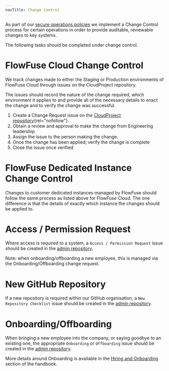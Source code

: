 ```yaml
---
navTitle: Change Control
---
```


As part of our [secure operations policies](/handbook/company/security/) we implement a Change Control process for certain operations in order to provide auditable, reviewable changes to key systems.

The following tasks should be completed under change control.

# FlowFuse Cloud Change Control

We track changes made to either the Staging or Production environments of FlowFuse Cloud
through issues on the CloudProject repository.

The issues should record the nature of the change required, which environment it applies to
and provide all of the necessary details to enact the change and to verify the change was successful.

1. Create a Change Request issue on the [CloudProject repository](https://github.com/FlowFuse/CloudProject/issues/new?assignees=&labels=change-request&template=change-request.yml&title=Change%3A+){rel="nofollow"}.
2. Obtain a review and approval to make the change from Engineering leadership
3. Assign the issue to the person making the change.
4. Once the change has been applied, verify the change is complete
5. Close the issue once verified


# FlowFuse Dedicated Instance Change Control

Changes to customer dedicated instances managed by FlowFuse should follow the same process 
as listed above for FlowFuse Cloud. The one difference is that the details of exactly which
instance the changes should be applied to.

# Access / Permission Request

Where access is required to a system, a `Access / Permission Request` issue should be created in the [admin repository](https://github.com/FlowFuse/admin/issues/new?template=access-request.md).

Note: when onboarding/offboarding a new employee, this is managed via the Onboarding/Offboarding change request.

# New GitHub Repository

If a new repository is required within our GitHub organisation, a `New Repository Checklist` issue should be created in the [admin repository](https://github.com/FlowFuse/admin/issues/new?template=new-repo.md).

# Onboarding/Offboarding

When bringing a new employee into the company, or saying goodbye to an existing one, the appropriate `Onboarding` or `Offboarding` issue should be created in the [admin repository](https://github.com/FlowFuse/admin/issues/new/choose).

More details around Onboarding is available in the [Hiring and Onboarding](/handbook/peopleops/hiring/#onboarding) section of the handbook.
